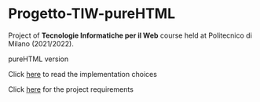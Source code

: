 # Progetto-TIW-pureHTML

Project of **Tecnologie Informatiche per il Web** course held
at Politecnico di Milano (2021/2022).

pureHTML version

Click [here](pureHTML.pdf) to read the implementation choices

Click [here](Requirements.pdf) for the project requirements
